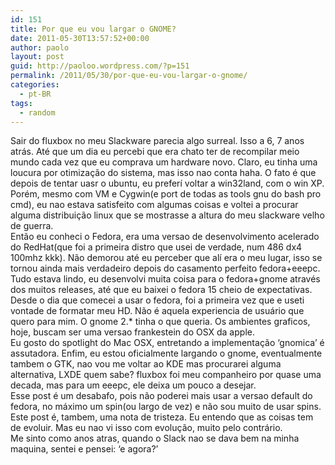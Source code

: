 ```yaml
---
id: 151
title: Por que eu vou largar o GNOME?
date: 2011-05-30T13:57:52+00:00
author: paolo
layout: post
guid: http://paoloo.wordpress.com/?p=151
permalink: /2011/05/30/por-que-eu-vou-largar-o-gnome/
categories:
  - pt-BR
tags:
  - random
---
```

Sair do fluxbox no meu Slackware parecia algo surreal. Isso a 6, 7 anos atrás. Até que um dia eu percebi que era chato ter de recompilar meio mundo cada vez que eu comprava um hardware novo. Claro, eu tinha uma loucura por otimização do sistema, mas isso nao conta haha. O fato é que depois de tentar uasr o ubuntu, eu preferí voltar a win32land, com o win XP. Porém, mesmo com VM e Cygwin(e port de todas as tools gnu do bash pro cmd), eu nao estava satisfeito com algumas coisas e voltei a procurar alguma distribuição linux que se mostrasse a altura do meu slackware velho de guerra.  
Então eu conheci o Fedora, era uma versao de desenvolvimento acelerado do RedHat(que foi a primeira distro que usei de verdade, num 486 dx4 100mhz kkk). Não demorou até eu perceber que alí era o meu lugar, isso se tornou ainda mais verdadeiro depois do casamento perfeito fedora+eeepc. Tudo estava lindo, eu desenvolvi muita coisa para o fedora+gnome através dos muitos releases, até que eu baixei o fedora 15 cheio de expectativas.  
Desde o dia que comecei a usar o fedora, foi a primeira vez que e useti vontade de formatar meu HD. Não é aquela experiencia de usuário que quero para mim. O gnome 2.* tinha o que queria. Os ambientes graficos, hoje, buscam ser uma versao frankestein do OSX da apple.  
Eu gosto do spotlight do Mac OSX, entretando a implementação &#8216;gnomica&#8217; é assutadora. Enfim, eu estou oficialmente largando o gnome, eventualmente tambem o GTK, nao vou me voltar ao KDE mas procurarei alguma alternativa, LXDE quem sabe? fluxbox foi meu companheiro por quase uma decada, mas para um eeepc, ele deixa um pouco a desejar.  
Esse post é um desabafo, pois não poderei mais usar a versao default do fedora, no máximo um spin(ou largo de vez) e não sou muito de usar spins.  
Este post é, tambem, uma nota de tristeza. Eu entendo que as coisas tem de evoluir. Mas eu nao vi isso com evolução, muito pelo contrário.  
Me sinto como anos atras, quando o Slack nao se dava bem na minha maquina, sentei e pensei: &#8216;e agora?&#8217;